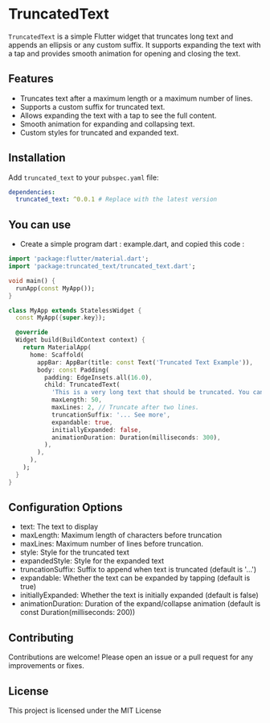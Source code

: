 # TruncatedText

`TruncatedText` is a simple Flutter widget that truncates long text and appends an ellipsis or any custom suffix. It supports expanding the text with a tap and provides smooth animation for opening and closing the text.

## Features

- Truncates text after a maximum length or a maximum number of lines.
- Supports a custom suffix for truncated text.
- Allows expanding the text with a tap to see the full content.
- Smooth animation for expanding and collapsing text.
- Custom styles for truncated and expanded text.

## Installation

Add `truncated_text` to your `pubspec.yaml` file:

```yaml
dependencies:
  truncated_text: ^0.0.1 # Replace with the latest version
```

## You can use
- Create a simple program dart : example.dart, and copied this code :

```dart
import 'package:flutter/material.dart';
import 'package:truncated_text/truncated_text.dart';

void main() {
  runApp(const MyApp());
}

class MyApp extends StatelessWidget {
  const MyApp({super.key});

  @override
  Widget build(BuildContext context) {
    return MaterialApp(
      home: Scaffold(
        appBar: AppBar(title: const Text('Truncated Text Example')),
        body: const Padding(
          padding: EdgeInsets.all(16.0),
          child: TruncatedText(
            'This is a very long text that should be truncated. You can tap to expand and see the full content!',
            maxLength: 50,
            maxLines: 2, // Truncate after two lines.
            truncationSuffix: '... See more',
            expandable: true,
            initiallyExpanded: false,
            animationDuration: Duration(milliseconds: 300),
          ),
        ),
      ),
    );
  }
}
```

## Configuration Options
+ text: The text to display
+ maxLength: Maximum length of characters before truncation
+ maxLines: Maximum number of lines before truncation.
+ style: Style for the truncated text
+ expandedStyle: Style for the expanded text
+ truncationSuffix: Suffix to append when text is truncated (default is '...')
+ expandable: Whether the text can be expanded by tapping (default is true)
+ initiallyExpanded: Whether the text is initially expanded (default is false)
+ animationDuration: Duration of the expand/collapse animation (default is const Duration(milliseconds: 200))

## Contributing

Contributions are welcome! Please open an issue or a pull request for any improvements or fixes.

## License
This project is licensed under the MIT License